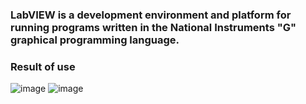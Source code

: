 ### LabVIEW is a development environment and platform for running programs written in the National Instruments "G" graphical programming language.

### Result of use
![image](https://github.com/user-attachments/assets/d4b222df-fa0b-4ebc-807f-fb4c5297fe9b)
![image](https://github.com/user-attachments/assets/5646886d-00e9-4cbb-a60b-b19b000c30d4)
